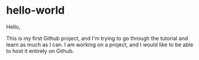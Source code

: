 # hello-world

Hello,

This is my first Github project, and I'm trying to go through the tutorial and learn as much as I can.
I am working on a project, and I would like to be able to host it entirely on Github.
